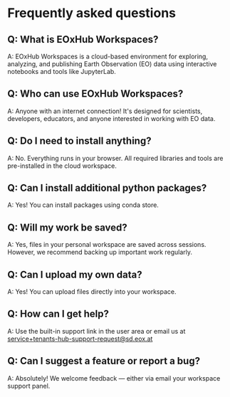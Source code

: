 # Frequently asked questions

## Q: What is EOxHub Workspaces?

A: EOxHub Workspaces is a cloud-based environment for exploring, analyzing, and publishing Earth Observation (EO) data using interactive notebooks and tools like JupyterLab.

## Q: Who can use EOxHub Workspaces?

A: Anyone with an internet connection! It's designed for scientists, developers, educators, and anyone interested in working with EO data.

## Q: Do I need to install anything?

A: No. Everything runs in your browser. All required libraries and tools are pre-installed in the cloud workspace.

## Q: Can I install additional python packages?

A: Yes! You can install packages using conda store. 

## Q: Will my work be saved?

A: Yes, files in your personal workspace are saved across sessions. However, we recommend backing up important work regularly.

## Q: Can I upload my own data?

A: Yes! You can upload files directly into your workspace.

## Q: How can I get help?

A: Use the built-in support link in the user area or email us at service+tenants-hub-support-request@sd.eox.at

## Q: Can I suggest a feature or report a bug?

A: Absolutely! We welcome feedback — either via email your workspace support panel.

